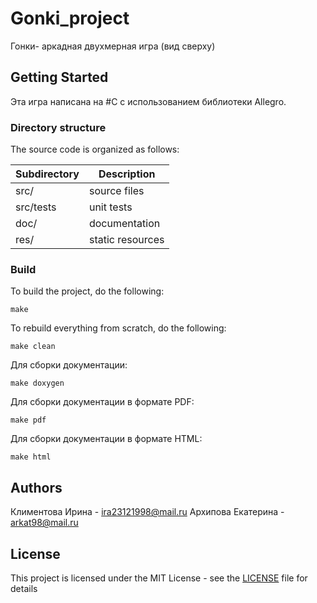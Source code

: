# Gonki_project
Гонки- аркадная двухмерная игра (вид сверху)


## Getting Started
Эта игра написана на #С с использованием библиотеки Allegro.
### Directory structure
The source code is organized as follows:

Subdirectory | Description
-------------|-------------------
src/         | source files 
src/tests    | unit tests 
doc/         | documentation 
res/         | static resources

### Build
To build the project, do the following:
````
make
````
To rebuild everything from scratch, do the following:
````
make clean
````
Для сборки документации:
````
make doxygen
````
Для сборки документации в формате PDF:
````
make pdf
````
Для сборки документации в формате HTML:
````
make html
````
## Authors
Климентова Ирина - ira23121998@mail.ru
Архипова Екатерина - arkat98@mail.ru
## License
This project is licensed under the MIT License - see the [LICENSE](LICENSE) file for details
